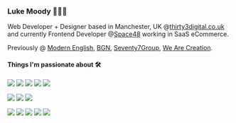 ### Luke Moody 👨🏻‍💻

Web Developer + Designer based in Manchester, UK @[thirty3digital.co.uk](https://thirty3digital.co.uk) and currently Frontend Developer @[Space48](https://space48.com) working in SaaS eCommerce.

Previously @ [Modern English](https://modernenglish.co.uk), [BGN](https://bgn.agency), [Seventy7Group](https://seventy7group.com), [We Are Creation](https://wearecreation.com).

#### Things I'm passionate about 🛠

![](https://img.shields.io/badge/JavaScript-React-blue)
![](https://img.shields.io/badge/JavaScript-Next-blue)
![](https://img.shields.io/badge/JavaScript-Vue-green)
![](https://img.shields.io/badge/JavaScript-Nuxt-green)
![](https://img.shields.io/badge/JavaScript-Nodejs-yellow)

![](https://img.shields.io/badge/Platform-WordPress-lightgrey)
![](https://img.shields.io/badge/Platform-Shopify-lightgrey)
![](https://img.shields.io/badge/CMS-Prismic-orange)

![](https://img.shields.io/badge/Language-SCSS-orange)
![](https://img.shields.io/badge/Language-Liquid-orange)
![](https://img.shields.io/badge/Language-JSON-orange)
![](https://img.shields.io/badge/Language-JavaScript-orange)
![](https://img.shields.io/badge/Language-PHP-orange)

<!--
**lukemoody/lukemoody** is a ✨ _special_ ✨ repository because its `README.md` (this file) appears on your GitHub profile.

Here are some ideas to get you started:

- 🔭 I’m currently working on ...
- 🌱 I’m currently learning ...
- 👯 I’m looking to collaborate on ...
- 🤔 I’m looking for help with ...
- 💬 Ask me about ...
- 📫 How to reach me: ...
- 😄 Pronouns: ...
- ⚡ Fun fact: ...
-->

